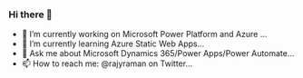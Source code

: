 ### Hi there 👋

<!--
**rajyraman/rajyraman** is a ✨ _special_ ✨ repository because its `README.md` (this file) appears on your GitHub profile.

Here are some ideas to get you started:

-->

- 🔭 I’m currently working on Microsoft Power Platform and Azure ...
- 🌱 I’m currently learning Azure Static Web Apps...
- 💬 Ask me about Microsoft Dynamics 365/Power Apps/Power Automate...
- 📫 How to reach me: @rajyraman on Twitter...
